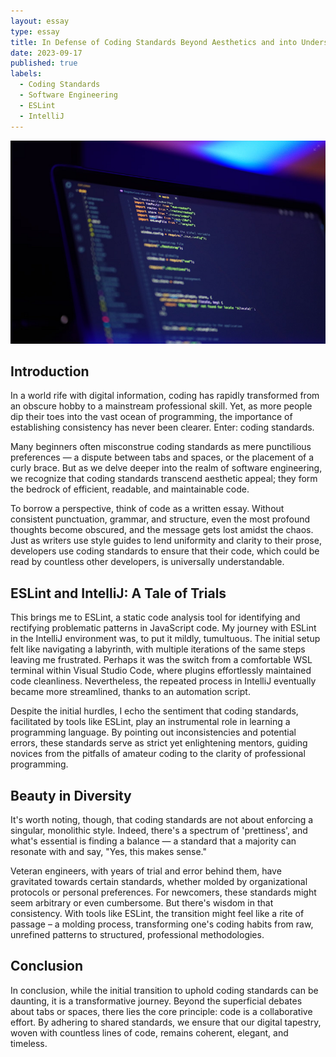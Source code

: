 ```yaml
---
layout: essay
type: essay
title: In Defense of Coding Standards Beyond Aesthetics and into Understanding
date: 2023-09-17
published: true
labels:
  - Coding Standards
  - Software Engineering
  - ESLint
  - IntelliJ
---
```


<img src="../img/codestandard/codestandard.png" width="800" height="auto" alt="Code Standard">

## Introduction

In a world rife with digital information, coding has rapidly transformed from an obscure hobby to a mainstream professional skill. Yet, as more people dip their toes into the vast ocean of programming, the importance of establishing consistency has never been clearer. Enter: coding standards.

Many beginners often misconstrue coding standards as mere punctilious preferences — a dispute between tabs and spaces, or the placement of a curly brace. But as we delve deeper into the realm of software engineering, we recognize that coding standards transcend aesthetic appeal; they form the bedrock of efficient, readable, and maintainable code.

To borrow a perspective, think of code as a written essay. Without consistent punctuation, grammar, and structure, even the most profound thoughts become obscured, and the message gets lost amidst the chaos. Just as writers use style guides to lend uniformity and clarity to their prose, developers use coding standards to ensure that their code, which could be read by countless other developers, is universally understandable.

## ESLint and IntelliJ: A Tale of Trials

This brings me to ESLint, a static code analysis tool for identifying and rectifying problematic patterns in JavaScript code. My journey with ESLint in the IntelliJ environment was, to put it mildly, tumultuous. The initial setup felt like navigating a labyrinth, with multiple iterations of the same steps leaving me frustrated. Perhaps it was the switch from a comfortable WSL terminal within Visual Studio Code, where plugins effortlessly maintained code cleanliness. Nevertheless, the repeated process in IntelliJ eventually became more streamlined, thanks to an automation script.

Despite the initial hurdles, I echo the sentiment that coding standards, facilitated by tools like ESLint, play an instrumental role in learning a programming language. By pointing out inconsistencies and potential errors, these standards serve as strict yet enlightening mentors, guiding novices from the pitfalls of amateur coding to the clarity of professional programming.

## Beauty in Diversity

It's worth noting, though, that coding standards are not about enforcing a singular, monolithic style. Indeed, there's a spectrum of 'prettiness', and what's essential is finding a balance — a standard that a majority can resonate with and say, "Yes, this makes sense."

Veteran engineers, with years of trial and error behind them, have gravitated towards certain standards, whether molded by organizational protocols or personal preferences. For newcomers, these standards might seem arbitrary or even cumbersome. But there's wisdom in that consistency. With tools like ESLint, the transition might feel like a rite of passage – a molding process, transforming one's coding habits from raw, unrefined patterns to structured, professional methodologies.

## Conclusion

In conclusion, while the initial transition to uphold coding standards can be daunting, it is a transformative journey. Beyond the superficial debates about tabs or spaces, there lies the core principle: code is a collaborative effort. By adhering to shared standards, we ensure that our digital tapestry, woven with countless lines of code, remains coherent, elegant, and timeless.
